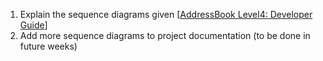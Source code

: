 <panel type="warning" header="`W7.4a` Can interpret sequence diagrams with object deletion :star::star:" expanded no-close>
  <include src="../../book/uml/sequenceDiagrams/objectDeletion/unit-inElsewhere-asFlat.md" boilerplate />
<!-- TODO: add evidence -->
</panel>

<!-- ==================================================================================================== -->

<panel type="warning" header="`W7.4b` Can interpret sequence diagrams with self invocation :star::star:" expanded no-close>
  <include src="../../book/uml/sequenceDiagrams/selfInvocation/unit-inElsewhere-asFlat.md" boilerplate />
<!-- TODO: add evidence -->
</panel>

<!-- ==================================================================================================== -->

<panel type="warning" header="`W7.4c` Can interpret sequence diagrams with alternative paths :star::star:" expanded no-close>
  <include src="../../book/uml/sequenceDiagrams/alternativePaths/unit-inElsewhere-asFlat.md" boilerplate />
<!-- TODO: add evidence -->
</panel>

<!-- ==================================================================================================== -->

<panel type="warning" header="`W7.4d` Can interpret sequence diagrams with optional paths :star::star:" expanded no-close>
  <include src="../../book/uml/sequenceDiagrams/optionalPaths/unit-inElsewhere-asFlat.md" boilerplate />
<!-- TODO: add evidence -->
</panel>

<!-- ==================================================================================================== -->

<panel type="warning" header="`W7.4e` Can interpret sequence diagrams with reference frames :star::star:" expanded no-close>
  <include src="../../book/uml/sequenceDiagrams/referenceFrames/unit-inElsewhere-asFlat.md" boilerplate />
<!-- TODO: add evidence -->
</panel>

<!-- ==================================================================================================== -->

<panel type="info" header="`W7.4f` Can draw intermediate level sequence diagrams :star::star::star:" expanded no-close>
  <include src="../../book/modeling/modelingBehaviors/sequenceDiagramsIntermediate/unit-inElsewhere-asFlat.md" boilerplate />
  <panel header="{{glyphicon_folder_close}} Evidence" expanded>
  
<include src="../../book/modeling/modelingBehaviors/sequenceDiagramsIntermediate/q-essay-expainParserFactory.md" /><p/>

1. Explain the sequence diagrams given [[AddressBook Level4: Developer Guide](https://nus-cs2103-ay1718s2.github.io/addressbook-level4/DeveloperGuide.html)]
2. Add more sequence diagrams to project documentation (to be done in future weeks)

  </panel>
</panel>

<!-- ==================================================================================================== -->

<panel type="success" header="`W7.4g` Can interpret sequence diagrams with parallel paths :star::star::star::star:" expanded no-close>
  <include src="../../book/uml/sequenceDiagrams/parallelPaths/unit-inElsewhere-asFlat.md" boilerplate />
<!-- TODO: add evidence -->
</panel>
